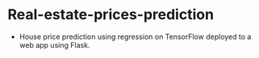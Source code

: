 # Real-estate-prices-prediction

* House price prediction using regression on TensorFlow deployed to a web app using Flask.

